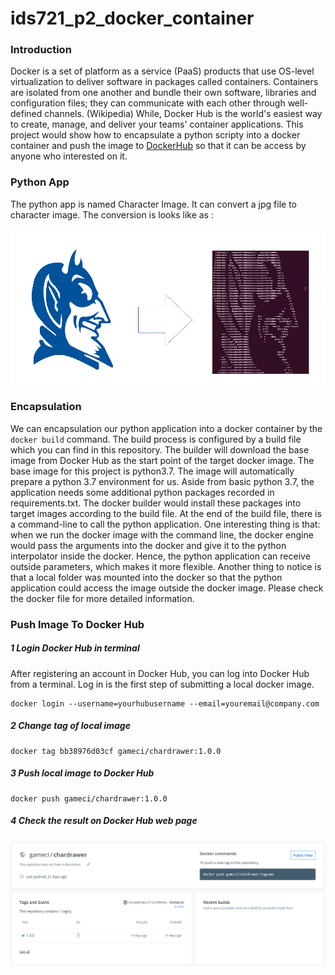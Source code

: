 # ids721_p2_docker_container

###  Introduction

Docker is a set of platform as a service (PaaS) products that use OS-level virtualization to deliver software in packages called containers. Containers are isolated from one another and bundle their own software, libraries and configuration files; they can communicate with each other through well-defined channels. (Wikipedia) While, Docker Hub is the world's easiest way to create, manage, and deliver your teams' container applications. This project would show how to encapsulate a python scripty into a docker container and push the image to [DockerHub](https://hub.docker.com/) so that it can be access by anyone who interested on it. 

### Python App

The python app is named Character Image. It can convert a jpg file to character image. The conversion is looks like as :

<img src=".\img\convert.png" alt="convert" style="zoom:75%;" />

### Encapsulation

We can encapsulation our python application into a docker container by the `docker build` command. The build process is configured by a build file which you can find in this repository. The builder will download the base image from Docker Hub as the start point of the target docker image. The base image for this project is python3.7. The image will automatically prepare a python 3.7 environment for us. Aside from basic python 3.7, the application needs some additional python packages recorded in requirements.txt. The docker builder would install these packages into target images according to the build file. At the end of the build file, there is a command-line to call the python application. One interesting thing is that: when we run the docker image with the command line, the docker engine would pass the arguments into the docker and give it to the python interpolator inside the docker. Hence, the python application can receive outside parameters, which makes it more flexible. Another thing to notice is that a local folder was mounted into the docker so that the python application could access the image outside the docker image. Please check the docker file for more detailed information. 

### Push Image To Docker Hub 

##### 1 Login Docker Hub in terminal 

After registering an account in Docker Hub, you can log into Docker Hub from a terminal. Log in is the first step of submitting a local docker image. 

```
docker login --username=yourhubusername --email=youremail@company.com
```

##### 2 Change tag of local image 

```
docker tag bb38976d03cf gameci/chardrawer:1.0.0
```


##### 3 Push local image to Docker Hub

```
docker push gameci/chardrawer:1.0.0
```

##### 4 Check the result on Docker Hub web page

<img src=".\img\dockerhub.png" alt="dockerhub" style="zoom:75%;" />



